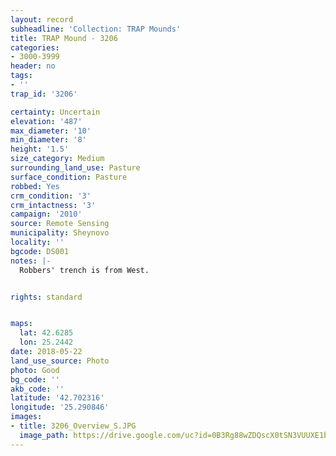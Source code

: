 ```yaml
---
layout: record
subheadline: 'Collection: TRAP Mounds'
title: TRAP Mound - 3206
categories:
- 3000-3999
header: no
tags:
- ''
trap_id: '3206'

certainty: Uncertain
elevation: '487'
max_diameter: '10'
min_diameter: '8'
height: '1.5'
size_category: Medium
surrounding_land_use: Pasture
surface_condition: Pasture
robbed: Yes
crm_condition: '3'
crm_intactness: '3'
campaign: '2010'
source: Remote Sensing
municipality: Sheynovo
locality: ''
bgcode: DS001
notes: |-
  Robbers' trench is from West.


rights: standard


maps:
  lat: 42.6285
  lon: 25.2442
date: 2018-05-22
land_use_source: Photo
photo: Good
bg_code: ''
akb_code: ''
latitude: '42.702316'
longitude: '25.290846'
images:
- title: 3206_Overview_S.JPG
  image_path: https://drive.google.com/uc?id=0B3Rg88wZDQscX0tSN3VUUXE1bk0
---
```

